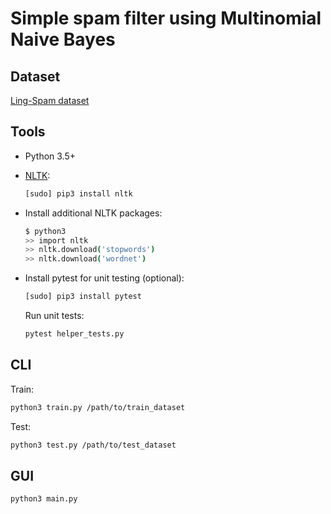 # Simple spam filter using Multinomial Naive Bayes

## Dataset

[Ling-Spam dataset](http://csmining.org/index.php/ling-spam-datasets.html)

## Tools

- Python 3.5+
- [NLTK](http://www.nltk.org/):

    ```sh
    [sudo] pip3 install nltk
    ```
- Install additional NLTK packages:

    ```sh
    $ python3
    >> import nltk
    >> nltk.download('stopwords')
    >> nltk.download('wordnet')
    ```
- Install pytest for unit testing (optional):
    ```sh
    [sudo] pip3 install pytest
    ```
    Run unit tests:
    ```sh
    pytest helper_tests.py
    ```

## CLI

Train:

```sh
python3 train.py /path/to/train_dataset
```

Test:

```sh
python3 test.py /path/to/test_dataset
```

## GUI

```sh
python3 main.py
```
